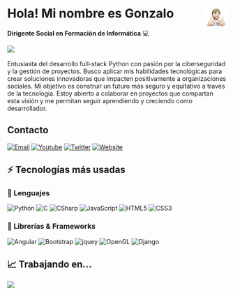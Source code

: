 # <img src="./images/sticker.png" width=10% align=right /> Hola! Mi nombre es Gonzalo

**Dirigente Social en Formación de Informática** 💻 

<a href="https://www.linkedin.com/in/gonzalo-lemus-lemus-ba467177/" target="_blank"><img src="./images/banner.jpeg" 
   borderRadius='1rem' boxShadow = '0 5px 18px rgba(0,0,0,0.3)'></a>
</p>

Entusiasta del desarrollo full-stack Python con pasión por la ciberseguridad y la gestión de proyectos. Busco aplicar mis habilidades tecnológicas para crear soluciones innovadoras que impacten positivamente a organizaciones sociales. Mi objetivo es construir un futuro más seguro y equitativo a través de la tecnología. Estoy abierto a colaborar en proyectos que compartan esta visión y me permitan seguir aprendiendo y creciendo como desarrollador.


## Contacto

[![Email](https://img.shields.io/badge/Mail-D14836?style=for-the-badge&logo=gmail&logoColor=white)](mailto:gonzalolemus.lemus@gmail.com)
[![Youtube](https://img.shields.io/badge/YouTube-FF0000?style=for-the-badge&logo=youtube&logoColor=white)](https://www.youtube.com/)
[![Twitter](https://img.shields.io/badge/Twitter-1DA1F2?style=for-the-badge&logo=twitter&logoColor=white)](twitter.com/GLEMUSLEMUS)
[![Website](https://img.shields.io/badge/website-000000?style=for-the-badge&logo=About.me&logoColor=white)](https://WWW.GOOGLE.CL/)


## ⚡ Tecnologías más usadas

### 🚀 Lenguajes

![Python](https://img.shields.io/badge/Python-FFD43B?style=for-the-badge&logo=python&logoColor=306998)
![C](https://img.shields.io/badge/C-00599C?style=for-the-badge&logo=c&logoColor=white)
![CSharp](https://img.shields.io/badge/C%23-239120?style=for-the-badge&logo=c-sharp&logoColor=white)
![JavaScript](https://img.shields.io/badge/JavaScript-323330?style=for-the-badge&logo=javascript&logoColor=F7DF1E)
![HTML5](https://img.shields.io/badge/HTML5-E34F26?style=for-the-badge&logo=html5&logoColor=white)
![CSS3](https://img.shields.io/badge/CSS3-1572B6?style=for-the-badge&logo=css3&logoColor=white)

### 🧩 Librerías & Frameworks 

![Angular](https://img.shields.io/badge/Angular-DD0031?style=for-the-badge&logo=angular&logoColor=white)
![Bootstrap](https://img.shields.io/badge/Bootstrap-563D7C?style=for-the-badge&logo=bootstrap&logoColor=white)
![jquey](https://img.shields.io/badge/jQuery-0769AD?style=for-the-badge&logo=jquery&logoColor=white)
![OpenGL](https://img.shields.io/badge/OpenGL-FFFFFF?style=for-the-badge&logo=opengl)
![Django](https://img.shields.io/badge/Django-512BD4?style=for-the-badge&logo=django&logoColor=white)


## 📈 Trabajando en...
![](./profile-3d-contrib/profile-season-animate.svg)